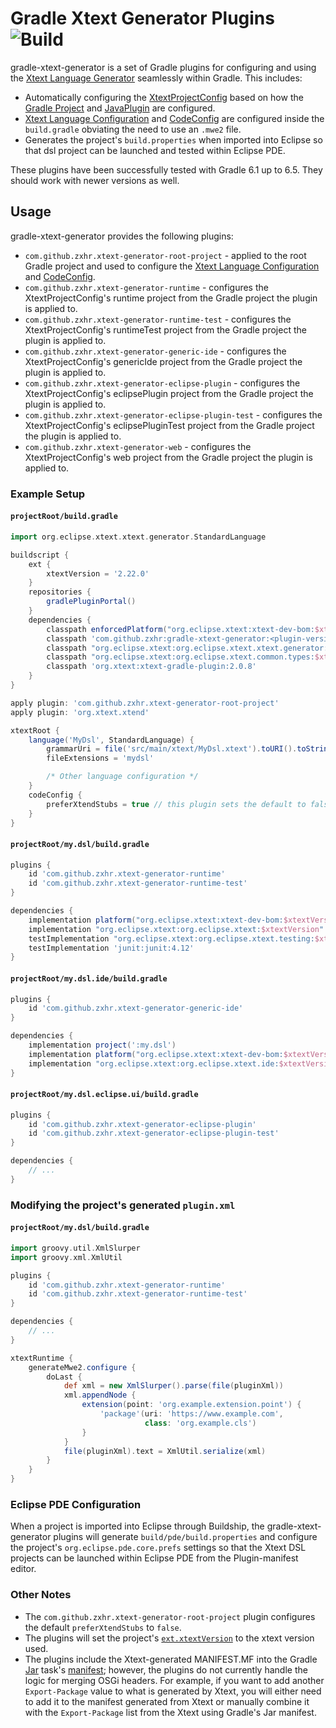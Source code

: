 # Gradle Xtext Generator Plugins ![Build](https://github.com/zxhr/gradle-xtext-generator/workflows/Build/badge.svg)

gradle-xtext-generator is a set of Gradle plugins for configuring and using the
[Xtext Language Generator](https://www.eclipse.org/Xtext/documentation/302_configuration.html#generator) seamlessly
within Gradle. This includes:

* Automatically configuring the
  [XtextProjectConfig](https://www.eclipse.org/Xtext/documentation/302_configuration.html#project-configuration)
  based on how the [Gradle Project](https://docs.gradle.org/current/dsl/org.gradle.api.Project.html) and
  [JavaPlugin](https://docs.gradle.org/current/userguide/java_plugin.html) are configured.
* [Xtext Language Configuration](https://www.eclipse.org/Xtext/documentation/302_configuration.html#language-configuration)
  and [CodeConfig](https://www.eclipse.org/Xtext/documentation/302_configuration.html#other-general-configuration)
  are configured inside the `build.gradle` obviating the need to use an `.mwe2` file.
* Generates the project's `build.properties` when imported into Eclipse so that dsl project can be launched and tested
  within Eclipse PDE.

These plugins have been successfully tested with Gradle 6.1 up to 6.5. They should work with newer versions as well.

## Usage

gradle-xtext-generator provides the following plugins:

* `com.github.zxhr.xtext-generator-root-project` - applied to the root Gradle project and used to configure the
  [Xtext Language Configuration](https://www.eclipse.org/Xtext/documentation/302_configuration.html#language-configuration)
  and [CodeConfig](https://www.eclipse.org/Xtext/documentation/302_configuration.html#other-general-configuration).
* `com.github.zxhr.xtext-generator-runtime` - configures the XtextProjectConfig's runtime project from the Gradle
  project the plugin is applied to.
* `com.github.zxhr.xtext-generator-runtime-test` - configures the XtextProjectConfig's runtimeTest project from the
  Gradle project the plugin is applied to.
* `com.github.zxhr.xtext-generator-generic-ide` - configures the XtextProjectConfig's genericIde project from the
  Gradle project the plugin is applied to.
* `com.github.zxhr.xtext-generator-eclipse-plugin` - configures the XtextProjectConfig's eclipsePlugin project from the
  Gradle project the plugin is applied to.
* `com.github.zxhr.xtext-generator-eclipse-plugin-test` - configures the XtextProjectConfig's eclipsePluginTest project
  from the Gradle project the plugin is applied to.
* `com.github.zxhr.xtext-generator-web` - configures the XtextProjectConfig's web project from the Gradle project the 
  plugin is applied to.

### Example Setup

#### `projectRoot/build.gradle`
```groovy
import org.eclipse.xtext.xtext.generator.StandardLanguage

buildscript {
    ext {
        xtextVersion = '2.22.0'
    }
    repositories {
        gradlePluginPortal()
    }
    dependencies {
        classpath enforcedPlatform("org.eclipse.xtext:xtext-dev-bom:$xtextVersion")
        classpath 'com.github.zxhr:gradle-xtext-generator:<plugin-version>'
        classpath "org.eclipse.xtext:org.eclipse.xtext.xtext.generator:$xtextVersion"
        classpath "org.eclipse.xtext:org.eclipse.xtext.common.types:$xtextVersion"
        classpath 'org.xtext:xtext-gradle-plugin:2.0.8'
    }
}

apply plugin: 'com.github.zxhr.xtext-generator-root-project'
apply plugin: 'org.xtext.xtend'

xtextRoot {
    language('MyDsl', StandardLanguage) {
        grammarUri = file('src/main/xtext/MyDsl.xtext').toURI().toString()
        fileExtensions = 'mydsl'

        /* Other language configuration */
    }
    codeConfig {
        preferXtendStubs = true // this plugin sets the default to false
    }
}
```

#### `projectRoot/my.dsl/build.gradle`
```groovy
plugins {
    id 'com.github.zxhr.xtext-generator-runtime'
    id 'com.github.zxhr.xtext-generator-runtime-test'
}

dependencies {
    implementation platform("org.eclipse.xtext:xtext-dev-bom:$xtextVersion")
    implementation "org.eclipse.xtext:org.eclipse.xtext:$xtextVersion"
    testImplementation "org.eclipse.xtext:org.eclipse.xtext.testing:$xtextVersion"
    testImplementation 'junit:junit:4.12'
}
```

#### `projectRoot/my.dsl.ide/build.gradle`
```groovy
plugins {
    id 'com.github.zxhr.xtext-generator-generic-ide'
}

dependencies {
    implementation project(':my.dsl')
    implementation platform("org.eclipse.xtext:xtext-dev-bom:$xtextVersion")
    implementation "org.eclipse.xtext:org.eclipse.xtext.ide:$xtextVersion"
}
```

#### `projectRoot/my.dsl.eclipse.ui/build.gradle`
```groovy
plugins {
    id 'com.github.zxhr.xtext-generator-eclipse-plugin'
    id 'com.github.zxhr.xtext-generator-eclipse-plugin-test'
}

dependencies {
    // ...
}
```

### Modifying the project's generated `plugin.xml`

#### `projectRoot/my.dsl/build.gradle`
```groovy
import groovy.util.XmlSlurper
import groovy.xml.XmlUtil

plugins {
    id 'com.github.zxhr.xtext-generator-runtime'
    id 'com.github.zxhr.xtext-generator-runtime-test'
}

dependencies {
    // ...
}

xtextRuntime {
    generateMwe2.configure {
        doLast {
            def xml = new XmlSlurper().parse(file(pluginXml))
            xml.appendNode {
                extension(point: 'org.example.extension.point') {
                    'package'(uri: 'https://www.example.com',
                              class: 'org.example.cls')
                }
            }
            file(pluginXml).text = XmlUtil.serialize(xml)
        }
    }
}
```

### Eclipse PDE Configuration

When a project is imported into Eclipse through Buildship, the gradle-xtext-generator plugins will generate
`build/pde/build.properties` and configure the project's `org.eclipse.pde.core.prefs` settings so that
the Xtext DSL projects can be launched within Eclipse PDE from the Plugin-manifest editor.

### Other Notes

* The `com.github.zxhr.xtext-generator-root-project` plugin configures the default `preferXtendStubs` to `false`.
* The plugins will set the project's
  [`ext.xtextVersion`](https://docs.gradle.org/current/dsl/org.gradle.api.plugins.ExtraPropertiesExtension.html)
  to the xtext version used.
* The plugins include the Xtext-generated MANIFEST.MF into the Gradle
  [Jar](https://docs.gradle.org/current/userguide/java_plugin.html#sec:java_tasks) task's
  [manifest](https://docs.gradle.org/current/javadoc/org/gradle/api/java/archives/Manifest.html);
  however, the plugins do not currently handle the logic for merging OSGi headers. For example, if you
  want to add another `Export-Package` value to what is generated by Xtext, you will either need to add
  it to the manifest generated from Xtext or manually combine it with the `Export-Package` list from the
  Xtext using Gradle's Jar manifest.
